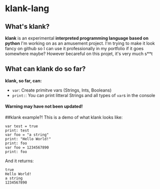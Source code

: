 # klank-lang
 
## What's klank?
**klank** is an experimental **interpreted programming language based on python** I'm working on as an amusement project.
I'm trying to make it look fancy on github so I can use it professionally in my portfolio if it goes somewhere maybe?
However becareful on this projet, it's very much s**t

## What can klank do so far?
**klank, so far, can:**
* `var`: Create primitve vars (Strings, Ints, Booleans)
* `print:`: You can print litteral Strings and all types of `var`s in the console
#### **Warning may have not been updated!**

##klank example?!
This is a demo of what klank looks like:
```klank
var test = true
print: test
var foo = "a string"
print: "Hello World!"
print: foo
var foo = 1234567890
print: foo
```

And it returns:
```
true
Hello World!
a string
1234567890
```
